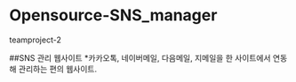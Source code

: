 # Opensource-SNS_manager
teamproject-2 


##SNS 관리 웹사이트
*카카오톡, 네이버메일, 다음메일, 지메일을 한 사이트에서 연동해 관리하는 편의 웹사이트.
